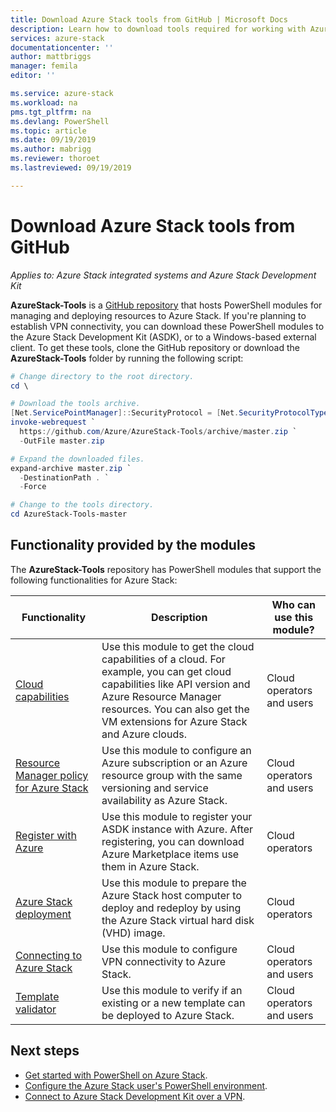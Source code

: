 ```yaml
---
title: Download Azure Stack tools from GitHub | Microsoft Docs
description: Learn how to download tools required for working with Azure Stack.
services: azure-stack
documentationcenter: ''
author: mattbriggs
manager: femila
editor: ''

ms.service: azure-stack
ms.workload: na
pms.tgt_pltfrm: na
ms.devlang: PowerShell
ms.topic: article
ms.date: 09/19/2019
ms.author: mabrigg
ms.reviewer: thoroet
ms.lastreviewed: 09/19/2019

---
```


# Download Azure Stack tools from GitHub

*Applies to: Azure Stack integrated systems and Azure Stack Development Kit*

**AzureStack-Tools** is a [GitHub repository](https://github.com/Azure/AzureStack-Tools) that hosts PowerShell modules for managing and deploying resources to Azure Stack. If you're planning to establish VPN connectivity, you can download these PowerShell modules to the Azure Stack Development Kit (ASDK), or to a Windows-based external client. To get these tools, clone the GitHub repository or download the **AzureStack-Tools** folder by running the following script:

```powershell
# Change directory to the root directory.
cd \

# Download the tools archive.
[Net.ServicePointManager]::SecurityProtocol = [Net.SecurityProtocolType]::Tls12 
invoke-webrequest `
  https://github.com/Azure/AzureStack-Tools/archive/master.zip `
  -OutFile master.zip

# Expand the downloaded files.
expand-archive master.zip `
  -DestinationPath . `
  -Force

# Change to the tools directory.
cd AzureStack-Tools-master

```

## Functionality provided by the modules

The **AzureStack-Tools** repository has PowerShell modules that support the following functionalities for Azure Stack:  

| Functionality | Description | Who can use this module? |
| --- | --- | --- |
| [Cloud capabilities](../user/azure-stack-validate-templates.md) | Use this module to get the cloud capabilities of a cloud. For example, you can get cloud capabilities like API version and Azure Resource Manager resources. You can also get the VM extensions for Azure Stack and Azure clouds. | Cloud operators and users |
| [Resource Manager policy for Azure Stack](../user/azure-stack-policy-module.md) | Use this module to configure an Azure subscription or an Azure resource group with the same versioning and service availability as Azure Stack. | Cloud operators and users |
| [Register with Azure](azure-stack-registration.md ) | Use this module to register your ASDK instance with Azure. After registering, you can download Azure Marketplace items use them in Azure Stack. | Cloud operators |
| [Azure Stack deployment](../asdk/asdk-install.md) | Use this module to prepare the Azure Stack host computer to deploy and redeploy by using the Azure Stack virtual hard disk (VHD) image. | Cloud operators|
| [Connecting to Azure Stack](azure-stack-powershell-install.md) | Use this module to configure VPN connectivity to Azure Stack. | Cloud operators and users |
| [Template validator](../user/azure-stack-validate-templates.md) | Use this module to verify if an existing or a new template can be deployed to Azure Stack. | Cloud operators and users|

## Next steps

- [Get started with PowerShell on Azure Stack](../user/azure-stack-powershell-overview.md).
- [Configure the Azure Stack user's PowerShell environment](../user/azure-stack-powershell-configure-user.md).
- [Connect to Azure Stack Development Kit over a VPN](../asdk/asdk-connect.md).
